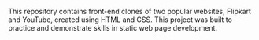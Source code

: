 This repository contains front-end clones of two popular websites, Flipkart and YouTube, created using HTML and CSS. This project was built to practice and demonstrate skills in static web page development.
